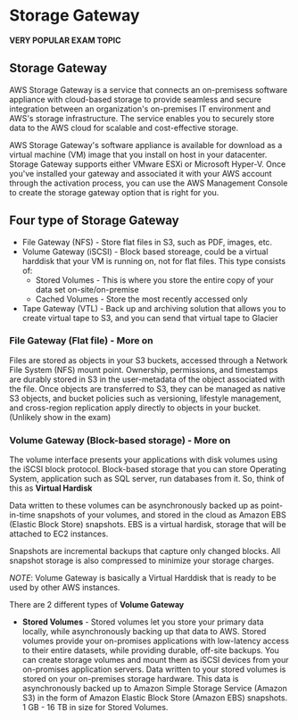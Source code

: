 # Storage Gateway

**VERY POPULAR EXAM TOPIC**

## Storage Gateway
AWS Storage Gateway is a service that connects an on-premisess software appliance with cloud-based storage to provide seamless and secure integration between an organization's on-premises IT environment and AWS's storage infrastructure. The service enables you to securely store data to the AWS cloud for scalable and cost-effective storage.

AWS Storage Gateway's software appliance is available for download as a virtual machine (VM) image that you install on host in your datacenter. Storage Gateway supports either VMware ESXi or Microsoft Hyper-V. Once you've installed your gateway and associated it with your AWS account through the activation process, you can use the AWS Management Console to create the storage gateway option that is right for you.

## Four type of Storage Gateway
* File Gateway (NFS) - Store flat files in S3, such as PDF, images, etc.
* Volume Gateway (iSCSI) - Block based storeage, could be a virtual harddisk that your VM is running on, not for flat files. This type consists of:
  * Stored Volumes - This is where you store the entire copy of your data set on-site/on-premise
  * Cached Volumes - Store the most recently accessed only
* Tape Gateway (VTL) - Back up and archiving solution that allows you to create virtual tape to S3, and you can send that virtual tape to Glacier

### File Gateway (Flat file) - More on
Files are stored as objects in your S3 buckets, accessed through a Network File System (NFS) mount point. Ownership, permissions, and timestamps are durably stored in S3 in the user-metadata of the object associated with the file. Once objects are transferred to S3, they can be managed as native S3 objects, and bucket policies such as versioning, lifestyle management, and cross-region replication apply directly to objects in your bucket.
(Unlikely show in the exam)

### Volume Gateway (Block-based storage) - More on
The volume interface presents your applications with disk volumes using the iSCSI block protocol. Block-based storage that you can store Operating System, application such as SQL server, run databases from it. So, think of this as **Virtual Hardisk**

Data written to these volumes can be asynchronously backed up as point-in-time snapshots of your volumes, and stored in the cloud as Amazon EBS (Elastic Block Store) snapshots. EBS is a virtual hardisk, storage that will be attached to EC2 instances.

Snapshots are incremental backups that capture only changed blocks. All snapshot storage is also compressed to minimize your storage charges.

*NOTE*: Volume Gateway is basically a Virtual Harddisk that is ready to be used by other AWS instances.

There are 2 different types of **Volume Gateway**
* **Stored Volumes** - Stored volumes let you store your primary data locally, while asynchronously backing up that data to AWS. Stored volumes provide your on-promises applications with low-latency access to their entire datasets, while providing durable, off-site backups. You can create storage volumes and mount them as iSCSI devices from your on-promises application servers. Data written to your stored volumes is stored on your on-premises storage hardware. This data is asynchronously backed up to Amazon Simple Storage Service (Amazon S3) in the form of Amazon Elastic Block Store (Amazon EBS) snapshots. 1 GB - 16 TB in size for Stored Volumes.


